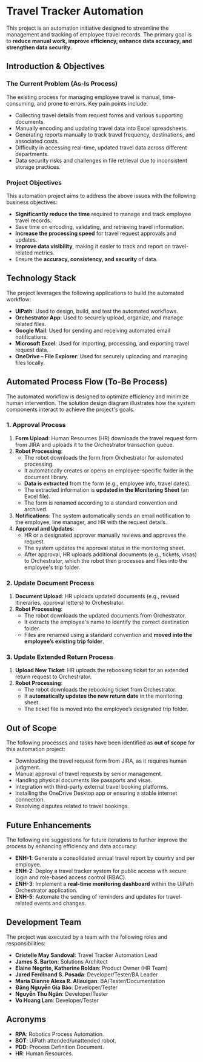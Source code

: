 

# Travel Tracker Automation

This project is an automation initiative designed to streamline the management and tracking of employee travel records. The primary goal is to **reduce manual work, improve efficiency, enhance data accuracy, and strengthen data security**.

## Introduction & Objectives

### The Current Problem (As-Is Process)
The existing process for managing employee travel is manual, time-consuming, and prone to errors. Key pain points include:
*   Collecting travel details from request forms and various supporting documents.
*   Manually encoding and updating travel data into Excel spreadsheets.
*   Generating reports manually to track travel frequency, destinations, and associated costs.
*   Difficulty in accessing real-time, updated travel data across different departments.
*   Data security risks and challenges in file retrieval due to inconsistent storage practices.

### Project Objectives
This automation project aims to address the above issues with the following business objectives:
*   **Significantly reduce the time** required to manage and track employee travel records.
*   Save time on encoding, validating, and retrieving travel information.
*   **Increase the processing speed** for travel request approvals and updates.
*   **Improve data visibility**, making it easier to track and report on travel-related metrics.
*   Ensure the **accuracy, consistency, and security** of data.

## Technology Stack

The project leverages the following applications to build the automated workflow:
*   **UiPath**: Used to design, build, and test the automated workflows.
*   **Orchestrator App**: Used to securely upload, organize, and manage related files.
*   **Google Mail**: Used for sending and receiving automated email notifications.
*   **Microsoft Excel**: Used for importing, processing, and exporting travel request data.
*   **OneDrive – File Explorer**: Used for securely uploading and managing files locally.

## Automated Process Flow (To-Be Process)

The automated workflow is designed to optimize efficiency and minimize human intervention. The solution design diagram illustrates how the system components interact to achieve the project's goals.

### 1. Approval Process
1.  **Form Upload**: Human Resources (HR) downloads the travel request form from JIRA and uploads it to the Orchestrator transaction queue.
2.  **Robot Processing**:
    *   The robot downloads the form from Orchestrator for automated processing.
    *   It automatically creates or opens an employee-specific folder in the document library.
    *   **Data is extracted** from the form (e.g., employee info, travel dates).
    *   The extracted information is **updated in the Monitoring Sheet** (an Excel file).
    *   The form is renamed according to a standard convention and archived.
3.  **Notifications**: The system automatically sends an email notification to the employee, line manager, and HR with the request details.
4.  **Approval and Updates**:
    *   HR or a designated approver manually reviews and approves the request.
    *   The system updates the approval status in the monitoring sheet.
    *   After approval, HR uploads additional documents (e.g., tickets, visas) to Orchestrator, which the robot then processes and files into the employee's trip folder.

### 2. Update Document Process
1.  **Document Upload**: HR uploads updated documents (e.g., revised itineraries, approval letters) to Orchestrator.
2.  **Robot Processing**:
    *   The robot downloads the updated documents from Orchestrator.
    *   It extracts the employee's name to identify the correct destination folder.
    *   Files are renamed using a standard convention and **moved into the employee’s existing trip folder**.

### 3. Update Extended Return Process
1.  **Upload New Ticket**: HR uploads the rebooking ticket for an extended return request to Orchestrator.
2.  **Robot Processing**:
    *   The robot downloads the rebooking ticket from Orchestrator.
    *   It **automatically updates the new return date** in the monitoring sheet.
    *   The ticket file is moved into the employee’s designated trip folder.

## Out of Scope

The following processes and tasks have been identified as **out of scope** for this automation project:
*   Downloading the travel request form from JIRA, as it requires human judgment.
*   Manual approval of travel requests by senior management.
*   Handling physical documents like passports and visas.
*   Integration with third-party external travel booking platforms.
*   Installing the OneDrive Desktop app or ensuring a stable internet connection.
*   Resolving disputes related to travel bookings.

## Future Enhancements

The following are suggestions for future iterations to further improve the process by enhancing efficiency and data accuracy:
*   **ENH-1**: Generate a consolidated annual travel report by country and per employee.
*   **ENH-2**: Deploy a travel tracker system for public access with secure login and role-based access control (RBAC).
*   **ENH-3**: Implement a **real-time monitoring dashboard** within the UiPath Orchestrator application.
*   **ENH-5**: Automate the sending of reminders and updates for travel-related events and changes.

## Development Team

The project was executed by a team with the following roles and responsibilities:
*   **Cristelle May Sandoval**: Travel Tracker Automation Lead
*   **James S. Barton**: Solutions Architect
*   **Elaine Negrite, Katherine Roldan**: Product Owner (HR Team)
*   **Jared Ferdinand S. Posada**: Developer/Tester/BA Leader
*   **Maria Dianne Alexa R. Allauigan**: BA/Tester/Documentation
*   **Đặng Nguyễn Gia Bảo**: Developer/Tester
*   **Nguyễn Thu Ngân**: Developer/Tester
*   **Vo Hoang Lam**: Developer/Tester

## Acronyms

*   **RPA**: Robotics Process Automation.
*   **BOT**: UiPath attended/unattended robot.
*   **PDD**: Process Definition Document.
*   **HR**: Human Resources.
